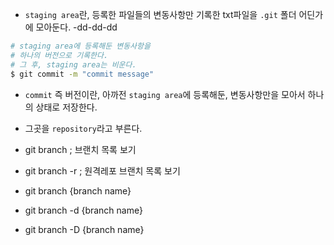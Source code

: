 - `staging area`란, 등록한 파일들의 변동사항만 기록한 txt파일을 `.git` 폴더 어딘가에 모아둔다.
  -dd-dd-dd

```bash
# staging area에 등록해둔 변동사항을
# 하나의 버전으로 기록한다.
# 그 후, staging area는 비운다.
$ git commit -m "commit message"
```

- `commit` 즉 버전이란, 아까전 `staging area`에 등록해둔, 변동사항만을 모아서 하나의 상태로 저장한다.
- 그곳을 `repository`라고 부른다.

- git branch ; 브랜치 목록 보기
- git branch -r ; 원격레포 브랜치 목록 보기
- git branch {branch name}
- git branch -d {branch name}
- git branch -D {branch name}
